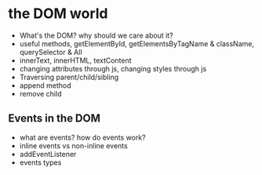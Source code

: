 # the DOM world

-   What's the DOM? why should we care about it?
-   useful methods, getElementById, getElementsByTagName & className, querySelector & All
-   innerText, innerHTML, textContent
-   changing attributes through js, changing styles through js
-   Traversing parent/child/sibling
-   append method
-   remove child

## Events in the DOM

-   what are events? how do events work?
-   inline events vs non-inline events
-   addEventListener
-   events types
